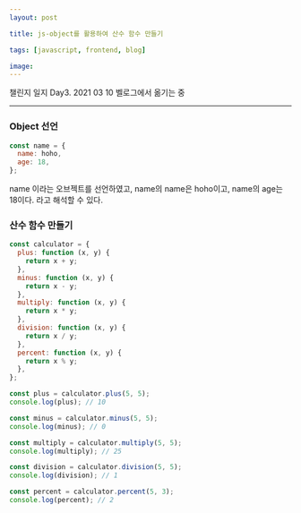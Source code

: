 ```yaml
---
layout: post

title: js-object를 활용하여 산수 함수 만들기

tags: [javascript, frontend, blog]

image:
---
```


챌린지 일지 Day3. 2021 03 10
벨로그에서 옮기는 중

---

### Object 선언

```javascript
const name = {
  name: hoho,
  age: 18,
};
```

name 이라는 오브젝트를 선언하였고, name의 name은 hoho이고, name의 age는 18이다.
라고 해석할 수 있다.

### 산수 함수 만들기

```javascript
const calculator = {
  plus: function (x, y) {
    return x + y;
  },
  minus: function (x, y) {
    return x - y;
  },
  multiply: function (x, y) {
    return x * y;
  },
  division: function (x, y) {
    return x / y;
  },
  percent: function (x, y) {
    return x % y;
  },
};

const plus = calculator.plus(5, 5);
console.log(plus); // 10

const minus = calculator.minus(5, 5);
console.log(minus); // 0

const multiply = calculator.multiply(5, 5);
console.log(multiply); // 25

const division = calculator.division(5, 5);
console.log(division); // 1

const percent = calculator.percent(5, 3);
console.log(percent); // 2
```
